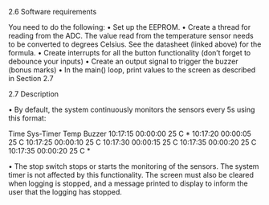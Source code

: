   2.6 Software requirements

You need to do the following:
• Set up the EEPROM.
• Create a thread for reading from the ADC. The value read from the temperature sensor
needs to be converted to degrees Celsius. See the datasheet (linked above) for the
formula.
• Create interrupts for all the button functionality (don’t forget to debounce your inputs)
• Create an output signal to trigger the buzzer (bonus marks)
• In the main() loop, print values to the screen as described in Section 2.7
  
  2.7 Description

• By default, the system continuously monitors the sensors every 5s using this format:

Time        Sys-Timer   Temp    Buzzer
10:17:15    00:00:00    25 C    *
10:17:20    00:00:05    25 C
10:17:25    00:00:10    25 C
10:17:30    00:00:15    25 C
10:17:35    00:00:20    25 C
10:17:35    00:00:20    25 C    *

• The stop switch stops or starts the monitoring of the sensors. The system timer is not
affected by this functionality. The screen must also be cleared when logging is stopped,
and a message printed to display to inform the user that the logging has stopped.

